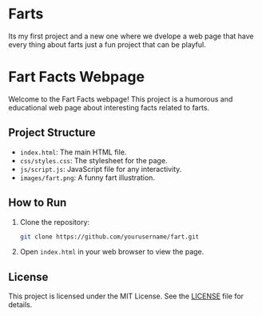 # Farts
Its my first project and a new one where we dvelope a web page that have every thing about farts just a fun project that can be playful.
# Fart Facts Webpage

Welcome to the Fart Facts webpage! This project is a humorous and educational web page about interesting facts related to farts.

## Project Structure

- `index.html`: The main HTML file.
- `css/styles.css`: The stylesheet for the page.
- `js/script.js`: JavaScript file for any interactivity.
- `images/fart.png`: A funny fart illustration.

## How to Run

1. Clone the repository:
    ```sh
    git clone https://github.com/yourusername/fart.git
    ```
2. Open `index.html` in your web browser to view the page.

## License

This project is licensed under the MIT License. See the [LICENSE](LICENSE) file for details.
